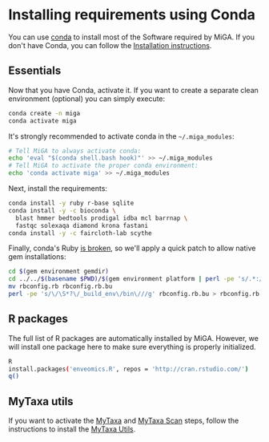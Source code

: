 # Installing requirements using Conda

You can use [conda](https://conda.io/) to install most of the Software required
by MiGA.
If you don't have Conda, you can follow the
[Installation instructions](https://conda.io/projects/conda/en/latest/user-guide/install/index.html).

## Essentials

Now that you have Conda, activate it. If you want to create a separate clean
environment (optional) you can simply execute:

```bash
conda create -n miga
conda activate miga
```

It's strongly recommended to activate conda in the `~/.miga_modules`:

```bash
# Tell MiGA to always activate conda:
echo 'eval "$(conda shell.bash hook)"' >> ~/.miga_modules
# Tell MiGA to activate the proper conda environment:
echo 'conda activate miga' >> ~/.miga_modules
```

Next, install the requirements:

```bash
conda install -y ruby r-base sqlite
conda install -y -c bioconda \
  blast hmmer bedtools prodigal idba mcl barrnap \
  fastqc solexaqa diamond krona fastani
conda install -y -c faircloth-lab scythe
```

Finally, conda's Ruby [is broken](https://github.com/ContinuumIO/anaconda-issues/issues/9863),
so we'll apply a quick patch to allow native gem installations:

```bash
cd $(gem environment gemdir)
cd ../../$(basename $PWD)/$(gem environment platform | perl -pe 's/.*://')
mv rbconfig.rb rbconfig.rb.bu
perl -pe 's/\/\S*?\/_build_env\/bin\///g' rbconfig.rb.bu > rbconfig.rb
```

## R packages

The full list of R packages are automatically installed by MiGA. However, we
will install one package here to make sure everything is properly initialized.

```bash
R
install.packages('enveomics.R', repos = 'http://cran.rstudio.com/')
q()
```

## MyTaxa utils

If you want to activate the [MyTaxa](../part5/workflow.md#mytaxa) and
[MyTaxa Scan](../part5/workflow.md#mytaxa-scan) steps, follow the instructions
to install the [MyTaxa Utils](mytaxa.md).

